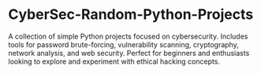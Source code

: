 # CyberSec-Random-Python-Projects
A collection of simple Python projects focused on cybersecurity. Includes tools for password brute-forcing, vulnerability scanning, cryptography, network analysis, and web security. Perfect for beginners and enthusiasts looking to explore and experiment with ethical hacking concepts.
